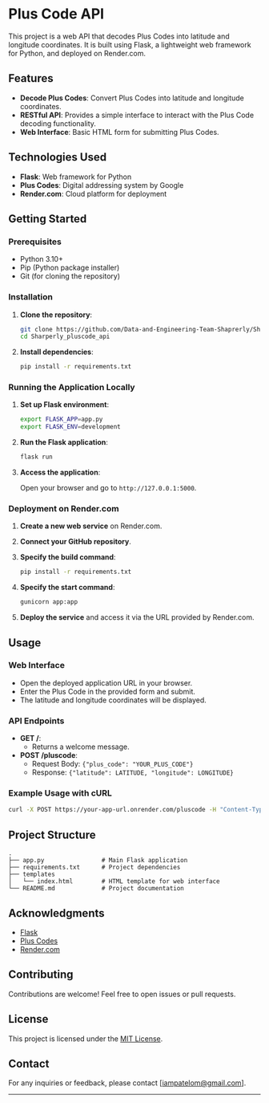 # Plus Code API

This project is a web API that decodes Plus Codes into latitude and longitude coordinates. It is built using Flask, a lightweight web framework for Python, and deployed on Render.com.

## Features 

- **Decode Plus Codes**: Convert Plus Codes into latitude and longitude coordinates.
- **RESTful API**: Provides a simple interface to interact with the Plus Code decoding functionality.
- **Web Interface**: Basic HTML form for submitting Plus Codes.

## Technologies Used

- **Flask**: Web framework for Python
- **Plus Codes**: Digital addressing system by Google
- **Render.com**: Cloud platform for deployment

## Getting Started

### Prerequisites

- Python 3.10+
- Pip (Python package installer)
- Git (for cloning the repository)

### Installation

1. **Clone the repository**:

    ```bash
    git clone https://github.com/Data-and-Engineering-Team-Shaprerly/Sharperly_pluscode_api.git
    cd Sharperly_pluscode_api
    ```

2. **Install dependencies**:

    ```bash
    pip install -r requirements.txt
    ```

### Running the Application Locally

1. **Set up Flask environment**:

    ```bash
    export FLASK_APP=app.py
    export FLASK_ENV=development
    ```

2. **Run the Flask application**:

    ```bash
    flask run
    ```

3. **Access the application**:

    Open your browser and go to `http://127.0.0.1:5000`.

### Deployment on Render.com

1. **Create a new web service** on Render.com.
2. **Connect your GitHub repository**.
3. **Specify the build command**:

    ```bash
    pip install -r requirements.txt
    ```

4. **Specify the start command**:

    ```bash
    gunicorn app:app
    ```

5. **Deploy the service** and access it via the URL provided by Render.com.

## Usage

### Web Interface

- Open the deployed application URL in your browser.
- Enter the Plus Code in the provided form and submit.
- The latitude and longitude coordinates will be displayed.

### API Endpoints

- **GET /**:
    - Returns a welcome message.
- **POST /pluscode**:
    - Request Body: `{"plus_code": "YOUR_PLUS_CODE"}`
    - Response: `{"latitude": LATITUDE, "longitude": LONGITUDE}`

### Example Usage with cURL

```bash
curl -X POST https://your-app-url.onrender.com/pluscode -H "Content-Type: application/json" -d '{"plus_code": "YOUR_PLUS_CODE"}'
```

## Project Structure

```
.
├── app.py                # Main Flask application
├── requirements.txt      # Project dependencies
├── templates
│   └── index.html        # HTML template for web interface
└── README.md             # Project documentation
```

## Acknowledgments

- [Flask](https://flask.palletsprojects.com/)
- [Plus Codes](https://github.com/google/open-location-code)
- [Render.com](https://render.com/)


## Contributing

Contributions are welcome! Feel free to open issues or pull requests.

## License

This project is licensed under the [MIT License](LICENSE).

## Contact

For any inquiries or feedback, please contact [iampatelom@gmail.com].

---

